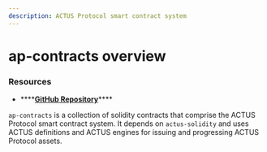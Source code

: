 ```yaml
---
description: ACTUS Protocol smart contract system
---
```


# ap-contracts overview

### Resources

* \*\*\*\*[**GitHub Repository**](https://github.com/atpar/ap-monorepo/tree/master/packages/ap-contracts)\*\*\*\*

`ap-contracts` is a collection of solidity contracts that comprise the ACTUS Protocol smart contract system. It depends on `actus-solidity` and uses ACTUS definitions and ACTUS engines for issuing and progressing ACTUS Protocol assets.



